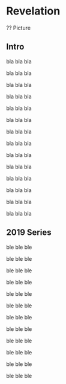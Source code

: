 # Revelation

?? Picture

## Intro

bla bla bla

bla bla bla

bla bla bla

bla bla bla

bla bla bla

bla bla bla

bla bla bla

bla bla bla

bla bla bla

bla bla bla

bla bla bla

bla bla bla

bla bla bla

bla bla bla

## 2019 Series

ble ble ble

ble ble ble

ble ble ble

ble ble ble

ble ble ble

ble ble ble

ble ble ble

ble ble ble

ble ble ble

ble ble ble

ble ble ble

ble ble ble
